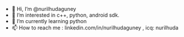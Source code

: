 - 👋 Hi, I’m @nurilhudaguney
- 👀 I’m interested in c++, python, android sdk.
- 🌱 I’m currently learning python
- 📫 How to reach me : linkedin.com/in/nurilhudaguney , icq: nurilhuda

<!---
nurilhudaguney/nurilhudaguney is a ✨ special ✨ repository because its `README.md` (this file) appears on your GitHub profile.
You can click the Preview link to take a look at your changes.
--->

